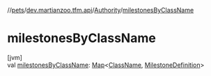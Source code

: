 //[pets](../../../index.md)/[dev.martianzoo.tfm.api](../index.md)/[Authority](index.md)/[milestonesByClassName](milestones-by-class-name.md)

# milestonesByClassName

[jvm]\
val [milestonesByClassName](milestones-by-class-name.md): [Map](https://kotlinlang.org/api/latest/jvm/stdlib/kotlin.collections/-map/index.html)&lt;[ClassName](../../dev.martianzoo.tfm.pets.ast/-class-name/index.md), [MilestoneDefinition](../../dev.martianzoo.tfm.data/-milestone-definition/index.md)&gt;
